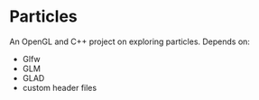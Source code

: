 # Particles

An OpenGL and C++ project on exploring particles. 
Depends on:
- Glfw
- GLM
- GLAD
- custom header files
